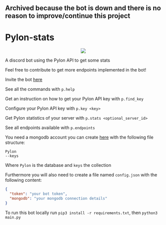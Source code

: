 ## Archived because the bot is down and there is no reason to improve/continue this project

# Pylon-stats
<p align="center">
  <a href"https://discord.com/oauth2/authorize?client_id=816460731654209596&scope=bot&permissions=0">
     <img src="https://cdn.discordapp.com/avatars/816460731654209596/00beaa4c6b5d09fb498b8bb02bce9762.png?size=256">
  </a>
</p>
A discord bot using the Pylon API to get some stats


Feel free to contribute to get more endpoints implemented in the bot!


Invite the bot [here](https://discord.com/oauth2/authorize?client_id=816460731654209596&scope=bot&permissions=0)


See all the commands with `p.help`


Get an instruction on how to get your Pylon API key with `p.find_key`


Configure your Pylon API key with `p.key <key>`


Get Pylon statistics of your server with `p.stats <optional_server_id>`


See all endpoints available with `p.endpoints`


You need a mongodb account you can create [here](https://account.mongodb.com/account/login) with the following file structure:
```
Pylon
--keys
```
Where `Pylon` is the database and `keys` the collection


Furthermore you will also need to create a file named `config.json` with the following content:
```json
{
  "token": "your bot token",
  "mongodb": "your mongodb connection details"
}
```
To run this bot locally run `pip3 install -r requirements.txt`, then `python3 main.py`
